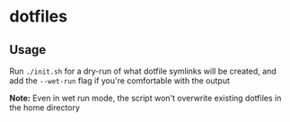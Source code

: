 # dotfiles

## Usage

Run `./init.sh` for a dry-run of what dotfile symlinks will be created, and add the `--wet-run` flag if you're comfortable with the output

**Note:** Even in wet run mode, the script won't overwrite existing dotfiles in the home directory
